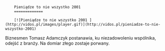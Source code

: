 
        Pieniądze to nie wszystko 2001 
        =============
        
        [![Pieniądze to nie wszystko 2001 ](http://vidos.pl/images/player.gif)](http://vidos.pl/pieniadze-to-nie-wszystko-2001)
        
        
 Biznesmen Tomasz Adamczyk postanawia, ku niezadowoleniu wspólnika, odejść z branży. Na domiar złego zostaje porwany.
    